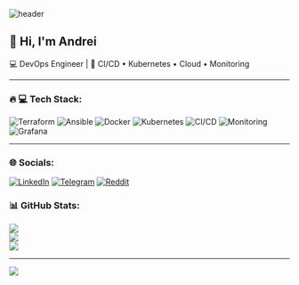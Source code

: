 ![header](https://capsule-render.vercel.app/api?type=waving&color=gradient&height=120&section=header&text=DevOps%20Engineer&fontSize=40&animation=fadeIn)
## 👋 Hi, I'm Andrei 
💻 DevOps Engineer | 🚀 CI/CD • Kubernetes • Cloud • Monitoring

---

### 🔥 💻 Tech Stack:
![Terraform](https://img.shields.io/badge/IaC-Terraform-623CE4?logo=terraform)
![Ansible](https://img.shields.io/badge/Automation-Ansible-EE0000?logo=ansible)
![Docker](https://img.shields.io/badge/Containers-Docker-2496ED?logo=docker)
![Kubernetes](https://img.shields.io/badge/Orchestration-Kubernetes-326CE5?logo=kubernetes)
![CI/CD](https://img.shields.io/badge/CI/CD-GitHub_Actions-2088FF?logo=githubactions)
![Monitoring](https://img.shields.io/badge/Monitoring-Prometheus-E6522C?logo=prometheus)
![Grafana](https://img.shields.io/badge/Monitoring-Grafana-F46800?logo=grafana)

---

### 🌐 Socials:
[![LinkedIn](https://img.shields.io/badge/LinkedIn-%230077B5.svg?logo=linkedin&logoColor=white)](https://linkedin.com/in/andrei-bychkov-166b14109)
[![Telegram](https://img.shields.io/badge/-telegram-red?color=white&logo=telegram&logoColor=blue)](https://t.me/veneklasen)
[![Reddit](https://img.shields.io/badge/Reddit-%23FF4500.svg?logo=Reddit&logoColor=white)](https://reddit.com/user/veneklasen)

### 📊 GitHub Stats:
![](https://github-readme-stats.vercel.app/api?username=AndreyVnk&theme=gruvbox&hide_border=false&include_all_commits=false&count_private=false)<br/>
![](https://github-readme-streak-stats.herokuapp.com/?user=AndreyVnk&theme=gruvbox&hide_border=false)<br/>
![](https://github-readme-stats.vercel.app/api/top-langs/?username=AndreyVnk&theme=gruvbox&hide_border=false&include_all_commits=false&count_private=false&layout=compact)

---
[![](https://visitcount.itsvg.in/api?id=AndreyVnk&icon=6&color=7)](https://visitcount.itsvg.in)

<!-- Proudly created with GPRM ( https://gprm.itsvg.in ) -->
